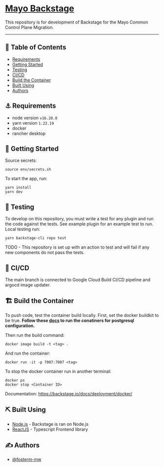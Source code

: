 # [Mayo Backstage](https://backstage.io)

This repository is for development of Backstage for the Mayo Common Control Plane Migration.

---

## 📝 Table of Contents

- [Requirements](#requirements)
- [Getting Started](#getting_started)
- [Testing](#testing)
- [CI/CD](#cicd)
- [Build the Container](#build_the_container)
- [Built Using](#built_using)
- [Authors](#authors)

## ⚓ Requirements <a name = "requirements"></a>

- node version `v16.20.0`
- yarn version `1.22.19`
- docker
- rancher desktop

## 🏁 Getting Started <a name = "getting_started"></a>

Source secrets:
```
source env/secrets.sh
```

To start the app, run:

```
yarn install
yarn dev
```

## 🧪 Testing <a name = "testing"></a>
To develop on this repository, you must write a test for any plugin and run the code against the tests.
See example plugin for an example test to run.
Local testing run:
```
yarn backstage-cli repo test
```
TODO - This repository is set up with an action to test and will fail if any new components do not pass the tests.

## 🚀 CI/CD <a name = "cicd"></a>
The main branch is connected to Google Cloud Build CI/CD pipeline and argocd image updater.

## 🏗️ Build the Container <a name = "build_the_container"></a>
To push code, test the container build locally. First, set the docker buildkit to be true. 
**Follow these [docs](./documentation/local-postgresql.md) to run the conatiners for postgresql configuration.**

Then run the build command:
```
docker image build -t <tag> .
```
And run the container:
```
docker run -it -p 7007:7007 <tag>
```
To stop the docker container run in another terminal:
```
docker ps
docker stop <Container ID>
```
Documentation: https://backstage.io/docs/deployment/docker/

## ⛏️ Built Using <a name = "built_using"></a>

- [Node.js](https://nodejs.org/en/docs/) - Backstage is ran on Node.js
- [ReactJS](https://reactjs.org/) - Typescript Frontend library

## ✍️ Authors <a name = "authors"></a>

- [@fosterm-mw](https://github.com/fosterm-mw) 
